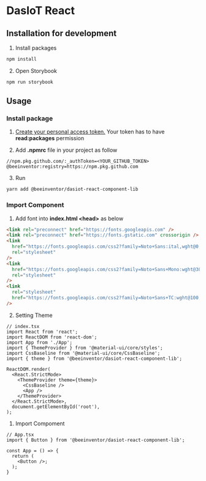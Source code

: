 # DasIoT React

## Installation for development

1. Install packages

```sh
npm install
```

2. Open Storybook

```sh
npm run storybook
```

## Usage

### Install package

1. [Create your personal access token.](https://docs.github.com/en/github/authenticating-to-github/keeping-your-account-and-data-secure/creating-a-personal-access-token)
   Your token has to have **read:packages** permission

2. Add **.npmrc** file in your project as follow

```
//npm.pkg.github.com/:_authToken=<YOUR_GITHUB_TOKEN>
@beeinventor:registry=https://npm.pkg.github.com
```

3. Run

```sh
yarn add @beeinventor/dasiot-react-component-lib
```

### Import Component

1. Add font into **index.html \<head\>** as below

```html
<link rel="preconnect" href="https://fonts.googleapis.com" />
<link rel="preconnect" href="https://fonts.gstatic.com" crossorigin />
<link
  href="https://fonts.googleapis.com/css2?family=Noto+Sans:ital,wght@0,400;0,700;1,400;1,700&display=swap"
  rel="stylesheet"
/>
<link
  href="https://fonts.googleapis.com/css2?family=Noto+Sans+Mono:wght@300;400;500&display=swap"
  rel="stylesheet"
/>
<link
  rel="stylesheet"
  href="https://fonts.googleapis.com/css2?family=Noto+Sans+TC:wght@100;300;400;500;700;900&display=swap"
/>
```

2. Setting Theme

```tsx
// index.tsx
import React from 'react';
import ReactDOM from 'react-dom';
import App from './App';
import { ThemeProvider } from '@material-ui/core/styles';
import CssBaseline from '@material-ui/core/CssBaseline';
import { theme } from '@beeinventor/dasiot-react-component-lib';

ReactDOM.render(
  <React.StrictMode>
    <ThemeProvider theme={theme}>
      <CssBaseline />
      <App />
    </ThemeProvider>
  </React.StrictMode>,
  document.getElementById('root'),
);
```

1. Import Compoment

```tsx
// App.tsx
import { Button } from '@beeinventor/dasiot-react-component-lib';

const App = () => {
  return (
    <Button />;
  );
}
```
